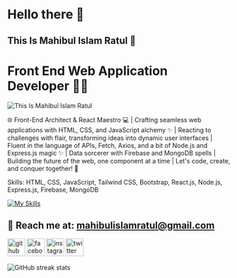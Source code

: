 # Hello there 👋
## This Is Mahibul Islam Ratul 🥰
# Front End Web Application Developer 👨‍💻
![This Is Mahibul Islam Ratul]([https://github.com/webdevratul/webdevratul/blob/main/github-banner.png](https://github.com/webdevratul/webdevratul/blob/main/gitbanner.png)?raw=true)

🌐 Front-End Architect & React Maestro 💻 | Crafting seamless web applications with HTML, CSS, and JavaScript alchemy ✨ | Reacting to challenges with flair, transforming ideas into dynamic user interfaces | Fluent in the language of APIs, Fetch, Axios, and a bit of Node.js and Express.js magic ✨ | Data sorcerer with Firebase and MongoDB spells | Building the future of the web, one component at a time | Let's code, create, and conquer together! 🚀

Skills: HTML, CSS, JavaScript, Tailwind CSS, Bootstrap, React.js, Node.js, Express.js, Firebase, MongoDB

[![My Skills](https://skillicons.dev/icons?i=html,css,js,react,tailwind,bootstrap,nodejs,express,mongodb,firebase)](https://skillicons.dev)


## 📧 Reach me at:  mahibulislamratul@gmail.com

[<img src='https://cdn.jsdelivr.net/npm/simple-icons@3.0.1/icons/github.svg' alt='github' height='40'>](https://github.com/webdevratul)  [<img src='https://cdn.jsdelivr.net/npm/simple-icons@3.0.1/icons/facebook.svg' alt='facebook' height='40'>](https://www.facebook.com/https://www.facebook.com/TheMahibulislam)  [<img src='https://cdn.jsdelivr.net/npm/simple-icons@3.0.1/icons/instagram.svg' alt='instagram' height='40'>](https://www.instagram.com/https://www.instagram.com/mahibul_islam_ratul//)  [<img src='https://cdn.jsdelivr.net/npm/simple-icons@3.0.1/icons/twitter.svg' alt='twitter' height='40'>](https://twitter.com/https://twitter.com/MahibulRatul)  

![GitHub streak stats](https://streak-stats.demolab.com/?user=webdevratul)  







